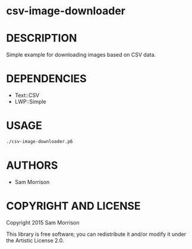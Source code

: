csv-image-downloader
====================

DESCRIPTION
===========

Simple example for downloading images based on CSV data.

DEPENDENCIES
============

* Text::CSV
* LWP::Simple

USAGE
=====

```bash
./csv-image-downloader.p6
```

AUTHORS
=======

  * Sam Morrison

COPYRIGHT AND LICENSE
=====================

Copyright 2015 Sam Morrison

This library is free software; you can redistribute it and/or modify it under the Artistic License 2.0.

